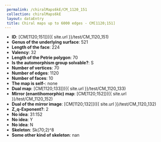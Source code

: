 ```yaml
--- 
 permalink: /chiralMaps6kE/CM_1120_151 
 collection: chiralMaps6kE
 layout: dataEntry
 title: Chiral maps up to 6000 edges - CM[1120;151]
---
```


- **ID**: [CM[1120;151]]({{ site.url }}/test/CM_1120_151)
- **Genus of the underlying surface**: 521
- **Length of the face**: 224
- **Valency**: 32
- **Length of the Petrie polygon**: 70
- **Is the automorphism group solvable?**: S
- **Number of vertices**: 70
- **Number of edges**: 1120
- **Number of faces**: 10
- **The map is self-**: none
- **Dual map**: [CM[1120;133]]({{ site.url }}/test/CM_1120_133)
- **Mirror (enantihomorphic) map**: [CM[1120;152]]({{ site.url }}/test/CM_1120_152)
- **Dual of the mirror image**: [CM[1120;132]]({{ site.url }}/test/CM_1120_132)
- **Z_q-Exponent?**: 2
- **No idea**:  31:152
- **No idea**: Y
- **No idea**: N
- **Skeleton**: Sk(70;2)^8
- **Some other kind of skeleton**: nan
